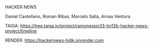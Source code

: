 HACKER NEWS

Daniel Castellano,
Roman Ribas,
Marcelo Salla,
Arnau Ventura

TAIGA: https://tree.taiga.io/project/ramonessix33-hn12b-hacker-news-project/timeline

RENDER: https://hackernews-hdjk.onrender.com
